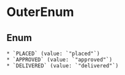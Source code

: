 # OuterEnum

## Enum

    * `PLACED` (value: `"placed"`)
    * `APPROVED` (value: `"approved"`)
    * `DELIVERED` (value: `"delivered"`)
